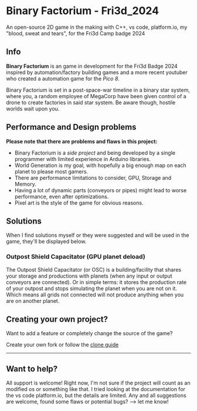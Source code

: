 # Binary Factorium - Fri3d_2024
An open-source 2D game in the making with C++, vs code, platform.io, my "blood, sweat and tears", for the Fri3d Camp badge 2024

## Info
**Binary Factorium** is an game in development for the Fri3d Badge 2024 inspired by automation/factory building games and a more recent youtuber who created a automation game for the *Pico 8*.

Binary Factorium is set in a post-space-war timeline in a binary star system, where you, a random employee of MegaCorp have been given control of a drone to create factories in said star system. Be aware though, hostile worlds wait upon you.

## Performance and Design problems

**Please note that there are problems and flaws in this project:** 
- Binary Factorium is a *side project* and being developed by a single programmer with limited experience in Arduino libraries.
- World Generation is my goal, with hopefully a big enough map on each planet to please most gamers.
- There are performance limitations to consider, GPU, Storage and Memory.
- Having a lot of dynamic parts (conveyors or pipes) might lead to worse performance, even after optimizations.
- Pixel art is the style of the game for obvious reasons.

## Solutions
When I find solutions myself or they were suggested and will be used in the game, they'll be displayed below.

### Outpost Shield Capacitator (GPU planet deload)
The Outpost Shield Capacitator (or OSC) is a building/facility that shares your storage and productions with planets (when any input or output conveyors are connected). Or in simple terms: it stores the production rate of your outpost and stops simulating the planet when you are not on it. Which means all grids not connected will not produce anything when you are on another planet.

## Creating your own project?

Want to add a feature or completely change the source of the game?

Create your own fork or follow the [clone guide](CLONEGUIDE.md)

---

## Want to help?
All support is welcome! Right now, I'm not sure if the project will count as an modified os or something like that. I tried looking at the documentation for the vs code platform.io, but the details are limited. 
Any and all suggestions are welcome, found some flaws or potential bugs? --> let me know!
